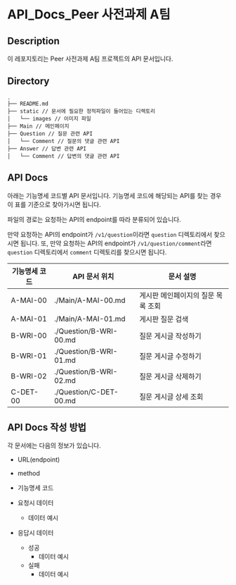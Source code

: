 
# API_Docs_Peer 사전과제 A팀

## Description

이 레포지토리는 Peer 사전과제 A팀 프로젝트의 API 문서입니다.

## Directory

```
.
├── README.md
├── static // 문서에 필요한 정적파일이 들어있는 디렉토리
│   └── images // 이미지 파일
├── Main // 메인페이지
├── Question // 질문 관련 API
│   └── Comment // 질문의 댓글 관련 API 
├── Answer // 답변 관련 API
│   └── Comment // 답변의 댓글 관련 API
```

## API Docs

아래는 기능명세 코드별 API 문서입니다.
기능명세 코드에 해당되는 API를 찾는 경우 이 표를 기준으로 찾아가시면 됩니다.

파일의 경로는 요청하는 API의 endpoint를 따라 분류되어 있습니다.

만약 요청하는 API의 endpoint가 `/v1/question`이라면 `question` 디렉토리에서 찾으시면 됩니다.
또, 만약 요청하는 API의 endpoint가 `/v1/question/comment`라면 `question` 디렉토리에서 `comment` 디렉토리를 찾으시면 됩니다.

| 기능명세 코드 | API 문서 위치 | 문서 설명 |
| --- | --- | --- |
| A-MAI-00 | ./Main/A-MAI-00.md | 게시판 메인페이지의 질문 목록 조회 |
| A-MAI-01 | ./Main/A-MAI-01.md | 게시판 질문 검색 |
| B-WRI-00 | ./Question/B-WRI-00.md | 질문 게시글 작성하기 |
| B-WRI-01 | ./Question/B-WRI-01.md | 질문 게시글 수정하기 |
| B-WRI-02 | ./Question/B-WRI-02.md | 질문 게시글 삭제하기 |
| C-DET-00 | ./Question/C-DET-00.md | 질문 게시글 상세 조회 |




## API Docs 작성 방법
각 문서에는 다음의 정보가 있습니다.

- URL(endpoint)
- method
- 기능명세 코드

- 요청시 데이터
    - 데이터 예시
- 응답시 데이터
    - 성공
        - 데이터 예시
    - 실패
        - 데이터 예시